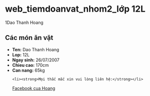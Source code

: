 # web_tiemdoanvat_nhom2_lớp 12L
<!DOCTYPE html>  
<html>  
<head>  
    <title>Dao Thanh Hoang</title>  
<head>
<body>  
    <div>  
        <h>1Dao Thanh Hoang</h1>  
    </div>  
    <main>  
        <h2>Các món ăn vặt</h2>  
        <ul>  
            <li><strong>Ten:</strong> <span>Dao Thanh Hoang</span></li>  
            <li><strong>Lop:</strong> <span>12L</span></li>  
            <li><strong>Ngay sinh:</strong> <span>26/07/2007</span></li>  
            <li><strong>Chieu cao:</strong> <span>170cm</span></li>  
            <li><strong>Can nang:</strong> <span>65kg</span></li>
	  
	<li><strong>Mọi thắc mắc xin vui lòng liên hệ:</strong></li>
<p><a href="https://www.facebook.com/daothanhhoangpro?mibextid=ZbWKwL"> Facebook cua Hoang</a></p> 
    </main>  
</body>  
</html>
